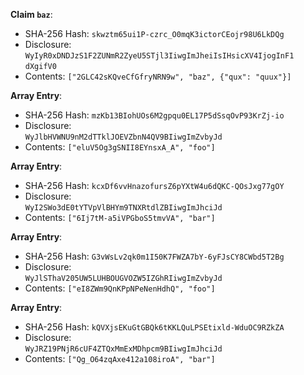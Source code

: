 __Claim `baz`__:

 * SHA-256 Hash: `skwztm65ui1P-czrc_O0mqK3ictorCEojr98U6LkDQg`
 * Disclosure:\
`WyIyR0xDNDJzS1F2ZUNmR2ZyeU5STjl3IiwgImJheiIsIHsicXV4IjogInF1`\
`dXgifV0`
 * Contents:
`["2GLC42sKQveCfGfryNRN9w", "baz", {"qux": "quux"}]`


__Array Entry__:

 * SHA-256 Hash: `mzKb13BIohUOs6M2gpqu0EL17P5dSsqOvP93KrZj-io`
 * Disclosure:\
`WyJlbHVWNU9nM2dTTklJOEVZbnN4QV9BIiwgImZvbyJd`
 * Contents:
`["eluV5Og3gSNII8EYnsxA_A", "foo"]`


__Array Entry__:

 * SHA-256 Hash: `kcxDf6vvHnazofursZ6pYXtW4u6dQKC-QOsJxg77gOY`
 * Disclosure:\
`WyI2SWo3dE0tYTVpVlBHYm9TNXRtdlZBIiwgImJhciJd`
 * Contents:
`["6Ij7tM-a5iVPGboS5tmvVA", "bar"]`


__Array Entry__:

 * SHA-256 Hash: `G3vWsLv2qk0m1I50K7FWZA7bY-6yFJsCY8CWbd5T2Bg`
 * Disclosure:\
`WyJlSThaV205UW5LUHBOUGVOZW5IZGhRIiwgImZvbyJd`
 * Contents:
`["eI8ZWm9QnKPpNPeNenHdhQ", "foo"]`


__Array Entry__:

 * SHA-256 Hash: `kQVXjsEKuGtGBQk6tKKLQuLPSEtixld-WduOC9RZkZA`
 * Disclosure:\
`WyJRZ19PNjR6cUF4ZTQxMmExMDhpcm9BIiwgImJhciJd`
 * Contents:
`["Qg_O64zqAxe412a108iroA", "bar"]`